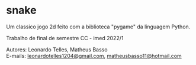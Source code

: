 # snake
Um classico jogo 2d feito com a biblioteca "pygame" da linguagem Python.

Trabalho de final de semestre CC - imed 2022/1

Autores: Leonardo Telles, Matheus Basso
<br /> E-mails: leonardotelles1204@gmail.com, matheusbasso11@hotmail.com

